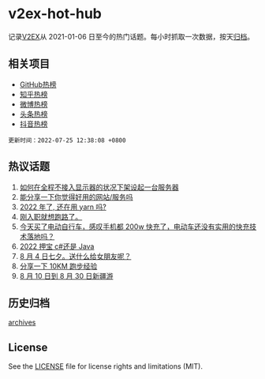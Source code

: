 # v2ex-hot-hub

 记录[V2EX](https://www.v2ex.com/)从 2021-01-06 日至今的热门话题。每小时抓取一次数据，按天[归档](archives)。
 
 ## 相关项目

- [GitHub热榜](https://github.com/snaildev/github-hot-hub)
- [知乎热榜](https://github.com/snaildev/zhihu-hot-hub)
- [微博热榜](https://github.com/snaildev/weibo-hot-hub)
- [头条热榜](https://github.com/snaildev/toutiao-hot-hub)
- [抖音热榜](https://github.com/snaildev/douyin-hot-hub)


 `更新时间：2022-07-25 12:38:08 +0800`

## 热议话题

1. [如何在全程不接入显示器的状况下架设起一台服务器](https://www.v2ex.com/t/868389)
1. [能分享一下你觉得好用的网站/服务吗](https://www.v2ex.com/t/868405)
1. [2022 年了, 还在用 yarn 吗?](https://www.v2ex.com/t/868418)
1. [刚入职就想跑路了。](https://www.v2ex.com/t/868453)
1. [今天买了电动自行车，感叹手机都 200w 快充了，电动车还没有实用的快充技术落地吗？](https://www.v2ex.com/t/868423)
1. [2022 押宝 c#还是 Java](https://www.v2ex.com/t/868434)
1. [8 月 4 日七夕。送什么给女朋友呢？](https://www.v2ex.com/t/868457)
1. [分享一下 10KM 跑步经验](https://www.v2ex.com/t/868472)
1. [8 月 10 日到 8 月 30 日新疆游](https://www.v2ex.com/t/868342)

## 历史归档

[archives](archives)

## License

See the [LICENSE](LICENSE) file for license rights and limitations (MIT).
